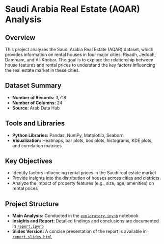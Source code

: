 # Saudi Arabia Real Estate (AQAR) Analysis

## Overview
This project analyzes the Saudi Arabia Real Estate (AQAR) dataset, which provides information on rental houses in four major cities: Riyadh, Jeddah, Dammam, and Al-Khobar. The goal is to explore the relationship between house features and rental prices to understand the key factors influencing the real estate market in these cities.

## Dataset Summary
- **Number of Records:** 3,718  
- **Number of Columns:** 24  
- **Source:** Arab Data Hub  

## Tools and Libraries
- **Python Libraries:** Pandas, NumPy, Matplotlib, Seaborn  
- **Visualization:** Heatmaps, bar plots, box plots, histograms, KDE plots, and correlation matrices  

## Key Objectives
- Identify factors influencing rental prices in the Saudi real estate market  
- Provide insights into the distribution of houses across cities and districts  
- Analyze the impact of property features (e.g., size, age, amenities) on rental prices  

## Project Structure
- **Main Analysis:** Conducted in the [`exploratory.ipynb`](exploratory.ipynb) notebook  
- **Insights and Report:** Detailed findings and conclusions are documented in [`report.ipynb`](report.ipynb)  
- **Slides Version:** A concise presentation of the report is available in [`report_slides.html`](report_slides.html)
